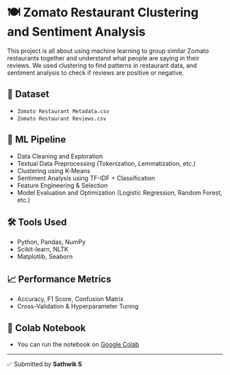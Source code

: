# 🍽️ Zomato Restaurant Clustering and Sentiment Analysis

This project is all about using machine learning to group similar Zomato restaurants together and understand what people are saying in their reviews.
We used clustering to find patterns in restaurant data, and sentiment analysis to check if reviews are positive or negative.

## 📂 Dataset
- `Zomato Restaurant Metadata.csv`
- `Zomato Restaurant Reviews.csv`

## 🧠 ML Pipeline
- Data Cleaning and Exploration
- Textual Data Preprocessing (Tokenization, Lemmatization, etc.)
- Clustering using K-Means
- Sentiment Analysis using TF-IDF + Classification
- Feature Engineering & Selection
- Model Evaluation and Optimization (Logistic Regression, Random Forest, etc.)

## 🛠️ Tools Used
- Python, Pandas, NumPy
- Scikit-learn, NLTK
- Matplotlib, Seaborn

## 📈 Performance Metrics
- Accuracy, F1 Score, Confusion Matrix
- Cross-Validation & Hyperparameter Tuning


## 🧪 Colab Notebook
- You can run the notebook on [Google Colab](https://colab.research.google.com/)

---

✅ Submitted by **Sathwik S**
